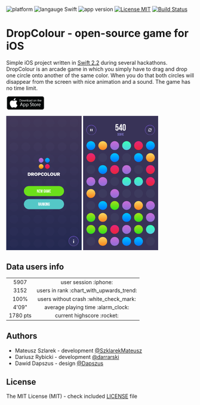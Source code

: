 ![platform](https://img.shields.io/badge/platform-iOS-brightgreen.svg)
![langauge Swift](https://img.shields.io/badge/language-Swift%202.2-brightgreen.svg)
![app version](https://img.shields.io/badge/version-1.0.3-brightgreen.svg)
[![License MIT](https://img.shields.io/badge/license-MIT-brightgreen.svg)](LICENSE)
[![Build Status](https://travis-ci.com/elpassion/el-color-game-ios.svg?token=nu9zU1tfHq8GJSir3pVq&branch=master)](https://travis-ci.com/elpassion/el-color-game-ios)

# DropColour - open-source game for iOS

Simple iOS project written in <a href="https://github.com/apple/swift">Swift 2.2</a> during several hackathons. DropColour is an arcade game in which you simply have to drag and drop one circle onto another of the same color. When you do that both circles will disappear from the screen with nice animation and a sound. The game has no time limit.

[<img src="Images/app-store-logo.png" width = "20%" height = "20%"/>](https://t.co/5GlrejZSJe) 

<img src="Images/start_screen.png" width = "40%" height = "40%"/>
<img src="Images/game_screen.png" width = "40%" height = "40%"/>

## Data users info

<table>
  <tr align="center">
    <td>5907</td>
    <td>user session :iphone:</td>
  </tr>
  <tr align="center">
    <td>3152</td>
    <td>users in rank :chart_with_upwards_trend:</td>
  </tr>
  <tr align="center">
    <td>100%</td>
    <td>users without crash :white_check_mark:</td>
  </tr>
  <tr align="center">
    <td>4'09"</a></td>
    <td>average playing time :alarm_clock:</td>
  </tr>
  <tr align="center">
    <td>1780 pts</a></td>
    <td>current highscore :rocket:</td>
  </tr>
</table>

## Authors

- Mateusz Szlarek - development <a href="https://twitter.com/SzklarekMateusz">@SzklarekMateusz</a>
- Dariusz Rybicki - development <a href="https://twitter.com/darrarski">@darrarski</a>
- Dawid Dapszus - design <a href="https://twitter.com/dapszus">@Dapszus</a>

## License

The MIT License (MIT) - check included [LICENSE](LICENSE) file
